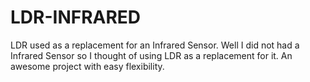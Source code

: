 # LDR-INFRARED
LDR used as a replacement for an Infrared Sensor.
Well I did not had a Infrared Sensor so I thought of using LDR as a replacement for it. An awesome project with easy flexibility.
